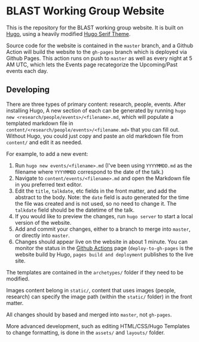 # BLAST Working Group Website

This is the repository for the BLAST working group website. It is built on [Hugo](https://gohugo.io/), using a heavily modified [Hugo Serif Theme](https://github.com/zerostaticthemes/hugo-serif-theme).

Source code for the website is contained in the `master` branch, and a Github Action will build the website to the `gh-pages` branch which is deployed via Github Pages. 
This action runs on push to `master` as well as every night at 5 AM UTC, which lets the Events page recategorize the Upcoming/Past events each day.

## Developing
There are three types of primary content: research, people, events. After installing Hugo, A new section of each can be generated by running `hugo new <research/people/events>/<filename>.md`, which will populate a templated markdown file in `content/<research/people/events>/<filename.md>` that you can fill out. Without Hugo, you could just copy and paste an old markdown file from `content/` and edit it as needed. 

For example, to add a new event:
1. Run `hugo new events/<filename>.md` (I've been using `YYYYMMDD.md` as the filename where `YYYYMMDD` correspond to the date of the talk.)
2. Navigate to `content/events/<filename>.md` and open the Markdown file in you preferred text editor.
3. Edit the `title`, `talkdate`, etc fields in the front matter, and add the abstract to the body. Note: the `date` field is auto generated for the time the file was created and is not used, so no need to change it. The `talkdate` field should be the datetime of the talk. 
4. If you would like to preview the changes, run `hugo server` to start a local version of the website.
5. Add and commit your changes, either to a branch to merge into `master`, or directly into `master`. 
6. Changes should appear live on the website in about 1 minute. You can monitor the status in the [Github Actions](https://github.com/jhublast/jhublast.github.io/actions) page (`deploy-to-gh-pages` is the website build by Hugo, `pages build and deployment` publishes to the live site.



The templates are contained in the `archetypes/` folder if they need to be modified.

Images content belong in `static/`, content that uses images (people, research) can specify the image path (within the `static/`  folder) in the front matter.

All changes should by based and merged into `master`, not `gh-pages`. 

More advanced development, such as editing HTML/CSS/Hugo Templates to change formatting, is done in the `assets/` and `layouts/` folder.
